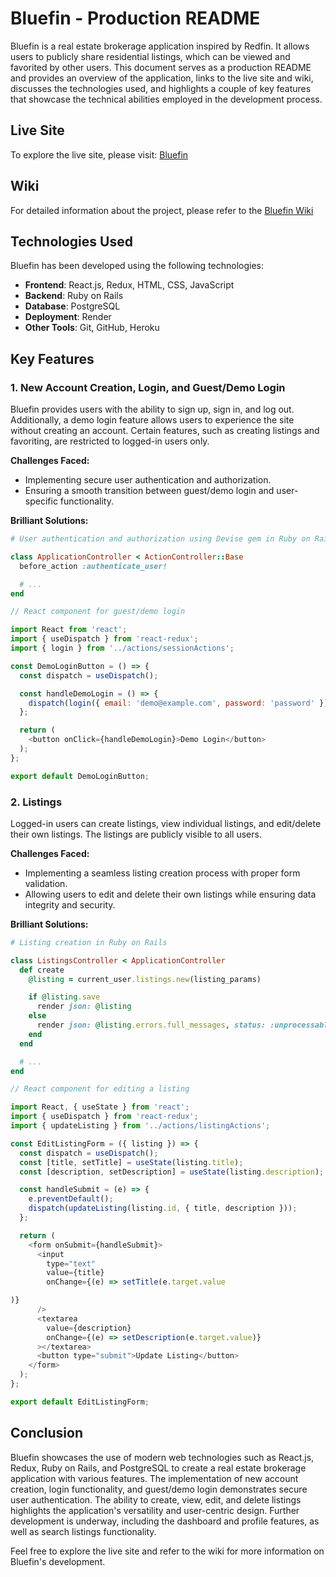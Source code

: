 # Bluefin - Production README

Bluefin is a real estate brokerage application inspired by Redfin. It allows users to publicly share residential listings, which can be viewed and favorited by other users. This document serves as a production README and provides an overview of the application, links to the live site and wiki, discusses the technologies used, and highlights a couple of key features that showcase the technical abilities employed in the development process.

## Live Site

To explore the live site, please visit: [Bluefin](https://fsp-bluefin.herokuapp.com/)

## Wiki

For detailed information about the project, please refer to the [Bluefin Wiki](https://github.com/rodmen07/FSP-Bluefin/wiki)

## Technologies Used

Bluefin has been developed using the following technologies:

- **Frontend**: React.js, Redux, HTML, CSS, JavaScript
- **Backend**: Ruby on Rails
- **Database**: PostgreSQL
- **Deployment**: Render
- **Other Tools**: Git, GitHub, Heroku

## Key Features

### 1. New Account Creation, Login, and Guest/Demo Login

Bluefin provides users with the ability to sign up, sign in, and log out. Additionally, a demo login feature allows users to experience the site without creating an account. Certain features, such as creating listings and favoriting, are restricted to logged-in users only.

**Challenges Faced:**

- Implementing secure user authentication and authorization.
- Ensuring a smooth transition between guest/demo login and user-specific functionality.

**Brilliant Solutions:**

```ruby
# User authentication and authorization using Devise gem in Ruby on Rails

class ApplicationController < ActionController::Base
  before_action :authenticate_user!

  # ...
end
```

```javascript
// React component for guest/demo login

import React from 'react';
import { useDispatch } from 'react-redux';
import { login } from '../actions/sessionActions';

const DemoLoginButton = () => {
  const dispatch = useDispatch();

  const handleDemoLogin = () => {
    dispatch(login({ email: 'demo@example.com', password: 'password' }));
  };

  return (
    <button onClick={handleDemoLogin}>Demo Login</button>
  );
};

export default DemoLoginButton;
```

### 2. Listings

Logged-in users can create listings, view individual listings, and edit/delete their own listings. The listings are publicly visible to all users.

**Challenges Faced:**

- Implementing a seamless listing creation process with proper form validation.
- Allowing users to edit and delete their own listings while ensuring data integrity and security.

**Brilliant Solutions:**

```ruby
# Listing creation in Ruby on Rails

class ListingsController < ApplicationController
  def create
    @listing = current_user.listings.new(listing_params)

    if @listing.save
      render json: @listing
    else
      render json: @listing.errors.full_messages, status: :unprocessable_entity
    end
  end

  # ...
end
```

```javascript
// React component for editing a listing

import React, { useState } from 'react';
import { useDispatch } from 'react-redux';
import { updateListing } from '../actions/listingActions';

const EditListingForm = ({ listing }) => {
  const dispatch = useDispatch();
  const [title, setTitle] = useState(listing.title);
  const [description, setDescription] = useState(listing.description);

  const handleSubmit = (e) => {
    e.preventDefault();
    dispatch(updateListing(listing.id, { title, description }));
  };

  return (
    <form onSubmit={handleSubmit}>
      <input
        type="text"
        value={title}
        onChange={(e) => setTitle(e.target.value

)}
      />
      <textarea
        value={description}
        onChange={(e) => setDescription(e.target.value)}
      ></textarea>
      <button type="submit">Update Listing</button>
    </form>
  );
};

export default EditListingForm;
```

## Conclusion

Bluefin showcases the use of modern web technologies such as React.js, Redux, Ruby on Rails, and PostgreSQL to create a real estate brokerage application with various features. The implementation of new account creation, login functionality, and guest/demo login demonstrates secure user authentication. The ability to create, view, edit, and delete listings highlights the application's versatility and user-centric design. Further development is underway, including the dashboard and profile features, as well as search listings functionality.

Feel free to explore the live site and refer to the wiki for more information on Bluefin's development.

